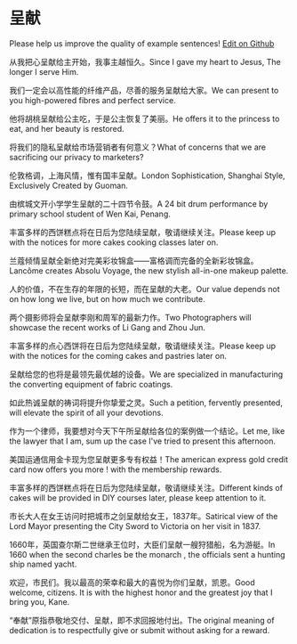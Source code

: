 # 呈献

Please help us improve the quality of example sentences! [Edit on Github](https://github.com/jiyushe/jiyu-example-sentence-source/blob/main/chinese/chengxian_3.md)

<p><span class="chinese">从我把心呈献给主开始，我事主越恒久。</span><span class="english">Since I gave my heart to Jesus, The longer I serve Him.</span></p>

<p><span class="chinese">我们一定会以高性能的纤维产品，尽善的服务呈献给大家。</span><span class="english">We can present to you high-powered fibres and perfect service.</span></p>

<p><span class="chinese">他将胡桃呈献给公主吃，于是公主恢复了美丽。</span><span class="english">He offers it to the princess to eat, and her beauty is restored.</span></p>

<p><span class="chinese">将我们的隐私呈献给市场营销者有何意义？</span><span class="english">What of concerns that we are sacrificing our privacy to marketers?</span></p>

<p><span class="chinese">伦敦格调，上海风情，惟有国丰呈献。</span><span class="english">London Sophistication, Shanghai Style, Exclusively Created by Guoman.</span></p>

<p><span class="chinese">由槟城文开小学学生呈献的二十四节令鼓。</span><span class="english">A 24 bit drum performance by primary school student of Wen Kai, Penang.</span></p>

<p><span class="chinese">丰富多样的西饼糕点将在日后为您陆续呈献，敬请继续关注。</span><span class="english">Please keep up with the notices for more cakes cooking classes later on.</span></p>

<p><span class="chinese">兰蔻倾情呈献全新绝对完美彩妆锦盒——富格调而完备的全新彩妆锦盒。</span><span class="english">Lancôme creates Absolu Voyage, the new stylish all-in-one makeup palette.</span></p>

<p><span class="chinese">人的价值，不在生存的年限的长短，而在呈献的大老。</span><span class="english">Our value depends not on how long we live, but on how much we contribute.</span></p>

<p><span class="chinese">两个摄影师将会呈献李刚和周军的最新力作。</span><span class="english">Two Photographers will showcase the recent works of Li Gang and Zhou Jun.</span></p>

<p><span class="chinese">丰富多样的点心西饼将在日后为您陆续呈献，敬请继续关注。</span><span class="english">Please keep up with the notices for the coming cakes and pastries later on.</span></p>

<p><span class="chinese">呈献给您的也将是最领先最优越的设备。</span><span class="english">We are specialized in manufacturing the converting equipment of fabric coatings.</span></p>

<p><span class="chinese">如此热诚呈献的祷词将提升你挚爱之灵。</span><span class="english">Such a petition, fervently presented, will elevate the spirit of all your devotions.</span></p>

<p><span class="chinese">作为一个律师，我要想对今天下午所呈献给各位的案例做一个结论。</span><span class="english">Let me, like the lawyer that I am, sum up the case I've tried to present this afternoon.</span></p>

<p><span class="chinese">美国运通信用金卡现为您呈献更多专有权益！</span><span class="english">The american express gold credit card now offers you more ! with the membership rewards.</span></p>

<p><span class="chinese">丰富多样的西饼糕点将在日后为您陆续呈献，敬请继续关注。</span><span class="english">Different kinds of cakes will be provided in DIY courses later, please keep attention to it.</span></p>

<p><span class="chinese">市长大人在女王访问时把城市之剑呈献给女王，1837年。</span><span class="english">Satirical view of the Lord Mayor presenting the City Sword to Victoria on her visit in 1837.</span></p>

<p><span class="chinese">1660年，英国查尔斯二世继承王位时，大臣们呈献一艘狩猎船，名为游艇。</span><span class="english">In 1660 when the second charles be the monarch , the officials sent a hunting ship named yacht.</span></p>

<p><span class="chinese">欢迎，市民们。我以最高的荣幸和最大的喜悦为你们呈献，凯恩。</span><span class="english">Good welcome, citizens. It is with the highest honor and the greatest joy that I bring you, Kane.</span></p>

<p><span class="chinese">“奉献”原指恭敬地交付、呈献，即不求回报地付出。</span><span class="english">The original meaning of dedication is to respectfully give or submit without asking for a reward.</span></p>

